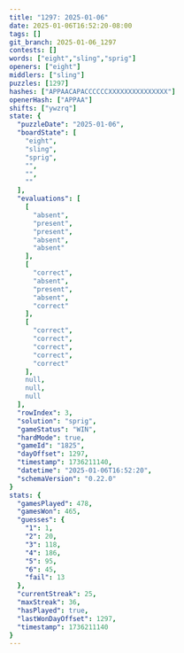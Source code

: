 ```yaml
---
title: "1297: 2025-01-06"
date: 2025-01-06T16:52:20-08:00
tags: []
git_branch: 2025-01-06_1297
contests: []
words: ["eight","sling","sprig"]
openers: ["eight"]
middlers: ["sling"]
puzzles: [1297]
hashes: ["APPAACAPACCCCCCXXXXXXXXXXXXXXX"]
openerHash: ["APPAA"]
shifts: ["ywzrq"]
state: {
  "puzzleDate": "2025-01-06",
  "boardState": [
    "eight",
    "sling",
    "sprig",
    "",
    "",
    ""
  ],
  "evaluations": [
    [
      "absent",
      "present",
      "present",
      "absent",
      "absent"
    ],
    [
      "correct",
      "absent",
      "present",
      "absent",
      "correct"
    ],
    [
      "correct",
      "correct",
      "correct",
      "correct",
      "correct"
    ],
    null,
    null,
    null
  ],
  "rowIndex": 3,
  "solution": "sprig",
  "gameStatus": "WIN",
  "hardMode": true,
  "gameId": "1825",
  "dayOffset": 1297,
  "timestamp": 1736211140,
  "datetime": "2025-01-06T16:52:20",
  "schemaVersion": "0.22.0"
}
stats: {
  "gamesPlayed": 478,
  "gamesWon": 465,
  "guesses": {
    "1": 1,
    "2": 20,
    "3": 118,
    "4": 186,
    "5": 95,
    "6": 45,
    "fail": 13
  },
  "currentStreak": 25,
  "maxStreak": 36,
  "hasPlayed": true,
  "lastWonDayOffset": 1297,
  "timestamp": 1736211140
}
---
```

<!-- more -->
